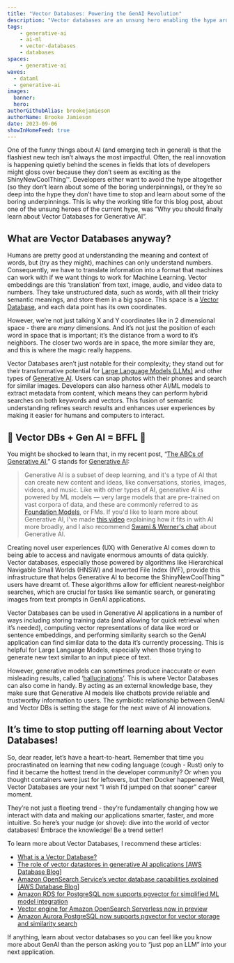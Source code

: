 ```yaml
---
title: "Vector Databases: Powering the GenAI Revolution"
description: "Vector databases are an unsung hero enabling the hype around generative AI. Learn how vector databases provide the infrastructure for UX like semantic search, accurately customizing LLMs, and why mastering Vector DBs can make you a GenAI trendsetter."
tags:
    - generative-ai
    - ai-ml
    - vector-databases
    - databases
spaces:
    - generative-ai
waves:
  - dataml
  - generative-ai
images:
  banner: 
  hero: 
authorGithubAlias: brookejamieson
authorName: Brooke Jamieson
date: 2023-09-06
showInHomeFeed: true
---
```

One of the funny things about AI (and emerging tech in general) is that the flashiest new tech isn’t always the most impactful. Often, the real innovation is happening quietly behind the scenes in fields that lots of developers might gloss over because they don’t seem as exciting as the ShinyNewCoolThing™. Developers either want to avoid the hype altogether (so they don’t learn about some of the boring underpinnings), or they’re so deep into the hype they don’t have time to stop and learn about some of the boring underpinnings. This is why the working title for this blog post, about one of the unsung heroes of the current hype, was “Why you should finally learn about Vector Databases for Generative AI”. 

## What are Vector Databases anyway?

Humans are pretty good at understanding the meaning and context of words, but (try as they might), machines can only understand numbers. Consequently, we have to translate information into a format that machines can work with if we want things to work for Machine Learning. Vector embeddings are this ‘translation’ from text, image, audio, and video data to numbers. They take unstructured data, such as words, with all their tricky semantic meanings, and store them in a big space. This space is a [Vector Database](https://community.aws/posts/the-abcs-of-generative-ai#v-is-for-vector-databases), and each data point has its own coordinates.

However, we’re not just talking X and Y coordinates like in 2 dimensional space - there are *many* dimensions. And it’s not just the position of each word in space that is important; it’s the distance from a word to it’s neighbors. The closer two words are in space, the more similar they are, and this is where the magic really happens. 

Vector Databases aren’t just notable for their complexity; they stand out for their transformative potential for [Large Language Models (LLMs)](https://community.aws/posts/the-abcs-of-generative-ai#l-is-for-large-language-models) and other types of [Generative AI](https://community.aws/posts/the-abcs-of-generative-ai#g-is-for-generative-ai). Users can snap photos with their phones and search for similar images. Developers can also harness other AI/ML models to extract metadata from content, which means they can perform hybrid searches on both keywords and vectors. This fusion of semantic understanding refines search results and enhances user experiences by making it easier for humans and computers to interact. 

## 💖 Vector DBs + Gen AI = BFFL 💖

You might be shocked to learn that, in my recent post, “[The ABCs of Generative AI](https://community.aws/posts/the-abcs-of-generative-ai),” G stands for [Generative AI](https://community.aws/posts/the-abcs-of-generative-ai#g-is-for-generative-ai):

>Generative AI is a subset of deep learning, and it's a type of AI that can create new content and ideas, like conversations, stories, images, videos, and music. Like with other types of AI, generative AI is powered by ML models — very large models that are pre-trained on vast corpora of data, and these are commonly referred to as [Foundation Models](https://community.aws/posts/the-abcs-of-generative-ai#f-is-for-foundation-models), or FMs. If you'd like to learn more about Generative AI, I've made [this video](https://www.linkedin.com/feed/update/urn:li:activity:7092570822602575872/) explaining how it fits in with AI more broadly, and I also recommend [Swami & Werner's chat](https://www.youtube.com/watch?v=dBzCGcwYCJo) about Generative AI.


Creating novel user experiences (UX) with Generative AI comes down to being able to access and navigate enormous amounts of data quickly. Vector databases, especially those powered by algorithms like Hierarchical Navigable Small Worlds (HNSW) and Inverted File Index (IVF), provide this infrastructure that helps Generative AI to become the ShinyNewCoolThing™ users have dreamt of. These algorithms allow for efficient nearest-neighbor searches, which are crucial for tasks like semantic search, or generating images from text prompts in GenAI applications. 

Vector Databases can be used in Generative AI applications in a number of ways including storing training data (and allowing for quick retrieval when it’s needed), computing vector representations of data like word or sentence embeddings, and performing similarity search so the GenAI application can find similar data to the data it’s currently processing. This is helpful for Large Language Models, especially when those trying to generate new text similar to an input piece of text. 

However, generative models can sometimes produce inaccurate or even misleading results, called ‘[hallucinations](https://community.aws/posts/the-abcs-of-generative-ai#h-is-for-hallucination)’. This is where Vector Databases can also come in handy. By acting as an external knowledge base, they make sure that Generative AI models like chatbots provide reliable and trustworthy information to users. The symbiotic relationship between GenAI and Vector DBs is setting the stage for the next wave of AI innovations. 

## It’s time to stop putting off learning about Vector Databases!

So, dear reader, let’s have a heart-to-heart. Remember that time you procrastinated on learning that new coding language (cough - Rust) only to find it became the hottest trend in the developer community? Or when you thought containers were just for leftovers, but then Docker happened? Well, Vector Databases are your next “I wish I’d jumped on that sooner” career moment. 

They’re not just a fleeting trend - they’re fundamentally changing how we interact with data and making our applications smarter, faster, and more intuitive. So here’s your nudge (or shove): dive into the world of vector databases! Embrace the knowledge! Be a trend setter! 

To learn more about Vector Databases, I recommend these articles:

* [What is a Vector Database?](https://aws.amazon.com/what-is/vector-databases/)
* [The role of vector datastores in generative AI applications [AWS Database Blog]](https://aws.amazon.com/blogs/database/the-role-of-vector-datastores-in-generative-ai-applications/)
* [Amazon OpenSearch Service’s vector database capabilities explained [AWS Database Blog]](https://aws.amazon.com/blogs/big-data/amazon-opensearch-services-vector-database-capabilities-explained/)
* [Amazon RDS for PostgreSQL now supports pgvector for simplified ML model integration](https://aws.amazon.com/about-aws/whats-new/2023/05/amazon-rds-postgresql-pgvector-ml-model-integration/)
* [Vector engine for Amazon OpenSearch Serverless now in preview](https://aws.amazon.com/about-aws/whats-new/2023/07/vector-engine-amazon-opensearch-serverless-preview/)
* [Amazon Aurora PostgreSQL now supports pgvector for vector storage and similarity search](https://aws.amazon.com/about-aws/whats-new/2023/07/amazon-aurora-postgresql-pgvector-vector-storage-similarity-search/)

If anything, learn about vector databases so you can feel like you know more about GenAI than the person asking you to “just pop an LLM” into your next application. 
